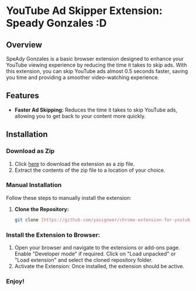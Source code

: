 # YouTube Ad Skipper Extension: Speady Gonzales :D

## Overview

SpeAdy Gonzales is a basic browser extension designed to enhance your YouTube viewing experience by reducing the time it takes to skip ads. With this extension, you can skip YouTube ads almost 0.5 seconds faster, saving you time and providing a smoother video-watching experience.

## Features

- **Faster Ad Skipping:** Reduces the time it takes to skip YouTube ads, allowing you to get back to your content more quickly.

## Installation

### Download as Zip

1. Click [here](#https://github.com/yasigneer/chrome-extension-for-youtube-ads/archive/refs/heads/master.zip) to download the extension as a zip file.
2. Extract the contents of the zip file to a location of your choice.

### Manual Installation

Follow these steps to manually install the extension:

1. **Clone the Repository:**
   ```bash
   git clone [https://github.com/yasigneer/chrome-extension-for-youtube-ads.git]

### Install the Extension to Browser:

1. Open your browser and navigate to the extensions or add-ons page.
    Enable "Developer mode" if required.
    Click on "Load unpacked" or "Load extension" and select the cloned repository folder.
2. Activate the Extension:
    Once installed, the extension should be active.

### Enjoy!
